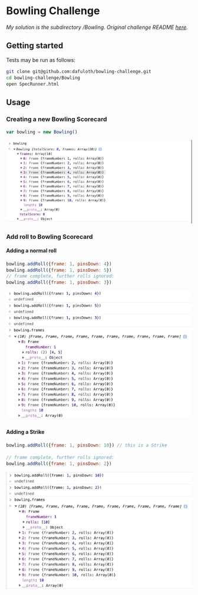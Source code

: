 
# Bowling Challenge

_My solution is the subdirectory /Bowling. Original challenge README [here](./challenge.md)._

## Getting started

Tests may be run as follows:

```sh
git clone git@github.com:dafuloth/bowling-challenge.git
cd bowling-challenge/Bowling
open SpecRunner.html
```

## Usage

### Creating a new Bowling Scorecard

```javascript
var bowling = new Bowling()
```

![Creating a new Bowling Scorecard](./Bowling/images/new_bowling.png)

### Add roll to Bowling Scorecard

#### Adding a normal roll

```javascript
bowling.addRoll({frame: 1, pinsDown: 4})
bowling.addRoll({frame: 1, pinsDown: 5})
// frame complete, further rolls ignored:
bowling.addRoll({frame: 1, pinsDown: 3})  
```

![Adding a normal roll](./Bowling/images/addRoll.png)

#### Adding a Strike

```javascript
bowling.addRoll({frame: 1, pinsDown: 10}) // this is a Strike

// frame complete, further rolls ignored:
bowling.addRoll({frame: 1, pinsDown: 2})  
```

![Adding a Strike](./Bowling/images/addRoll_Strike.png)
